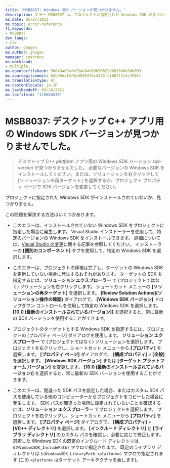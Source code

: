 ```yaml
---
title: 'MSB8037: Windows SDK バージョンが見つかりません。'
description: エラー MSB8037 は、プロジェクトに指定された Windows SDK が見つからない場合に発生します。
ms.date: 05/27/2021
ms.topic: error-reference
f1_keywords:
- MSB8037
dev_langs:
- C++
author: ghogen
ms.author: ghogen
manager: jmartens
ms.workload:
- multiple
ms.openlocfilehash: 50049a834fd734e84f89b50822d6810d4b34b093
ms.sourcegitcommit: 62e39ea1bf0ed939376c4375fc180ff7c4c760fc
ms.translationtype: HT
ms.contentlocale: ja-JP
ms.lasthandoff: 05/28/2021
ms.locfileid: "110684538"
---
```

# <a name="msb8037-the-windows-sdk-version-for-desktop-c-apps-wasnt-found"></a>MSB8037: デスクトップ C++ アプリ用の Windows SDK バージョンが見つかりませんでした。

> デスクトップ C++ *platform* アプリ用の Windows SDK バージョン *sdk-version* が見つかりませんでした。 必要なバージョンの Windows SDK をインストールしてください。または、ソリューションを右クリックして [ソリューションの再ターゲット] を選択するか、プロジェクト プロパティ ページで SDK バージョンを変更してください。

プロジェクトに指定された Windows SDK がインストールされていないか、見つかりません。

この問題を解決する方法はいくつかあります。

- このエラーは、インストールされていない Windows SDK をプロジェクトに指定した場合に発生します。 Visual Studio インストーラーを使用して、特定のバージョンの Windows SDK をインストールできます。 詳細については、[Visual Studio の変更](../../install/modify-visual-studio.md)に関する記事を参照してください。 インストーラーの **[個別のコンポーネント]** タブを使用して、特定の Windows SDK を選択します。

- このエラーは、プロジェクトの移植は完了し、ターゲットの Windows SDK を更新していない場合に発生するおそれがあります。 ターゲットの SDK を指定するには、**ソリューション エクスプローラー** で (プロジェクトではなく) ソリューションを右クリックします。 ショートカット メニューの **[ソリューションの再ターゲット]** を選択します。 **[Review Solution Actions]\(ソリューション操作の確認\)** ダイアログで、 **[Windows SDK バージョン]** ドロップダウン コントロールを使用して特定の Windows SDK を選択します。 **[10.0 (最新のインストールされているバージョン)]** を選択すると、常に最新の SDK バージョンを使用することができます。

- プロジェクトのターゲットとする Windows SDK を指定するには、プロジェクトの [プロパティ ページ] ダイアログを使用します。 **ソリューション エクスプローラー** で (プロジェクトではなく) ソリューションを選択します。 プロジェクトを右クリックし、ショートカット メニューから **[プロパティ]** を選択します。 **[プロパティ ページ]** ダイアログで、 **[構成プロパティ]**  >  **[全般]** を選択します。 **[Windows SDK バージョン]** または **[ターゲット プラットフォーム バージョン]** を変更します。 **[10.0 (最新のインストールされているバージョン)]** を選択すると、常に最新の SDK バージョンを使用することができます。

- このエラーは、間違った SDK パスを設定した場合、またはカスタム SDK パスを使用している他のコンピューターからプロジェクトをコピーした場合に発生します。 SDK パスが間違った場所に設定されていないことを確認するには、**ソリューション エクスプローラー** でプロジェクトを選択します。 プロジェクトを右クリックし、ショートカット メニューから **[プロパティ]** を選択します。 **[プロパティ ページ]** ダイアログで、 **[構成プロパティ]**  >  **[VC++ ディレクトリ]** を選択します。 **[インクルード ディレクトリ]** と **[ライブラリ ディレクトリ]** のカスタム パスを確認し、必要に応じて修正します。 選択した Windows SDK の既定のインクルード ディレクトリは `$(WindowsSDK_IncludePath)` マクロで指定されます。 既定のライブラリ ディレクトリは `$(WindowsSDK_LibraryPath_<platform>)` マクロで指定されます (この `<platform>` はターゲット アーキテクチャを表します)。
